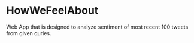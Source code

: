 # HowWeFeelAbout
 Web App that is designed to analyze sentiment of most recent 100 tweets from given quries.
